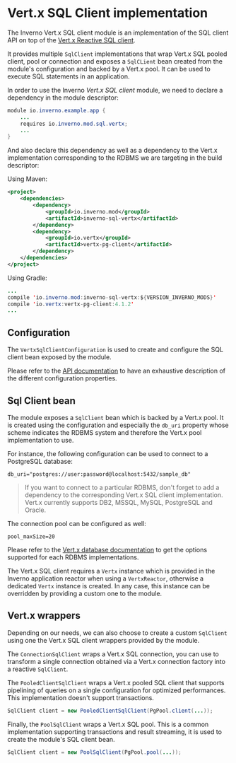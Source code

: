 [inverno-javadoc]: https://inverno.io/docs/release/api/index.html

[vertx-sql-client]: https://github.com/eclipse-vertx/vertx-sql-client
[vertx-database-doc]: https://vertx.io/docs/#databases

# Vert.x SQL Client implementation

The Inverno Vert.x SQL client module is an implementation of the SQL client API on top of the [Vert.x Reactive SQL client][vertx-sql-client].

It provides multiple `SqlClient` implementations that wrap Vert.x SQL pooled client, pool or connection and exposes a `SqlCLient` bean created from the module's configuration and backed by a Vert.x pool. It can be used to execute SQL statements in an application.

In order to use the Inverno *Vert.x SQL client* module, we need to declare a dependency in the module descriptor:

```java
module io.inverno.example.app {
    ...
    requires io.inverno.mod.sql.vertx;
    ...
}
```

And also declare this dependency as well as a dependency to the Vert.x implementation corresponding to the RDBMS we are targeting in the build descriptor:

Using Maven:

```xml
<project>
    <dependencies>
        <dependency>
            <groupId>io.inverno.mod</groupId>
            <artifactId>inverno-sql-vertx</artifactId>
        </dependency>
        <dependency>
            <groupId>io.vertx</groupId>
            <artifactId>vertx-pg-client</artifactId>
        </dependency>
    </dependencies>
</project>
```

Using Gradle:

```java
...
compile 'io.inverno.mod:inverno-sql-vertx:${VERSION_INVERNO_MODS}'
compile 'io.vertx:vertx-pg-client:4.1.2'
...
```

## Configuration

The `VertxSqlClientConfiguration` is used to create and configure the SQL client bean exposed by the module.

Please refer to the [API documentation][inverno-javadoc] to have an exhaustive description of the different configuration properties.

## Sql Client bean

The module exposes a `SqlClient` bean which is backed by a Vert.x pool. It is created using the configuration and especially the `db_uri` property whose scheme indicates the RDBMS system and therefore the Vert.x pool implementation to use.

For instance, the following configuration can be used to connect to a PostgreSQL database:

```plaintext
db_uri="postgres://user:password@localhost:5432/sample_db"
```

> If you want to connect to a particular RDBMS, don't forget to add a dependency to the corresponding Vert.x SQL client implementation. Vert.x currently supports DB2, MSSQL, MySQL, PostgreSQL and Oracle.

The connection pool can be configured as well:

```plaintext
pool_maxSize=20
```

Please refer to the [Vert.x database documentation][vertx-database-doc] to get the options supported for each RDBMS implementations.

The Vert.x SQL client requires a `Vertx` instance which is provided in the Inverno application reactor when using a `VertxReactor`, otherwise a dedicated `Vertx` instance is created. In any case, this instance can be overridden by providing a custom one to the module.

## Vert.x wrappers

Depending on our needs, we can also choose to create a custom `SqlClient` using one the Vert.x SQL client wrappers provided by the module.

The `ConnectionSqlClient` wraps a Vert.x SQL connection, you can use to transform a single connection obtained via a Vert.x connection factory into a reactive `SqlClient`.

The `PooledClientSqlClient` wraps a Vert.x pooled SQL client that supports pipelining of queries on a single configuration for optimized performances. This implementation doesn't support transactions.

```java
SqlClient client = new PooledClientSqlClient(PgPool.client(...));
```

Finally, the `PoolSqlClient` wraps a Vert.x SQL pool. This is a common implementation supporting transactions and result streaming, it is used to create the module's SQL client bean.

```java
SqlClient client = new PoolSqlClient(PgPool.pool(...));
```
